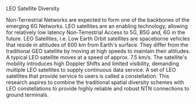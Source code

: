 LEO Satellite Diversity

Non-Terrestrial Networks are expected to form one of the backbones of the emerging 6G Networks. LEO satellites are an enabling technology, allowing for relatively low latency Non-Terrestrial Access to 5G, B5G and, 6G in the future. 
LEO Satellites, i.e. Low Earth Orbit satellites are spaceborne vehicles that reside in altitudes of 600 km from Earth's surface. They differ from the traditional GEO satellite by moving at high speeds to maintain their altitudes. 
A typical LEO satellite moves at a speed of approx. 7.5 km/s. The satellite's mobility introduces high Doppler Shifts and limited visibility, demanding multiple LEO satellites to supply continuous data service. A set of LEO satellites that
provide service to users is called a constellation. This research aspires to combine the traditional spatial diversity schemes with LEO constellations to provide highly reliable and robust NTN connections to ground terminals.
